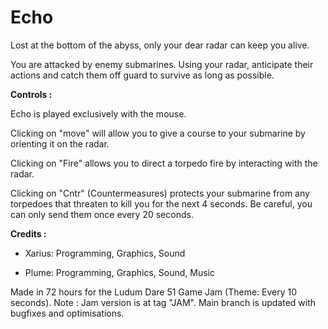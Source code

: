 # Echo 
Lost at the bottom of the abyss, only your dear radar can keep you alive.

You are attacked by enemy submarines.
Using your radar, anticipate their actions and catch them off guard to survive as long as possible.

**Controls :**

Echo is played exclusively with the mouse.

Clicking on "move" will allow you to give a course to your submarine by orienting it on the radar.

Clicking on "Fire" allows you to direct a torpedo fire by interacting with the radar. 

Clicking on "Cntr" (Countermeasures) protects your submarine from any torpedoes that threaten to kill you for the next 4 seconds. Be careful, you can only send them once every 20 seconds.


**Credits :**

- Xarius: Programming, Graphics, Sound

- Plume: Programming, Graphics, Sound, Music

Made in 72 hours for the Ludum Dare 51 Game Jam (Theme: Every 10 seconds).
Note : Jam version is at tag "JAM". Main branch is updated with bugfixes and optimisations.
